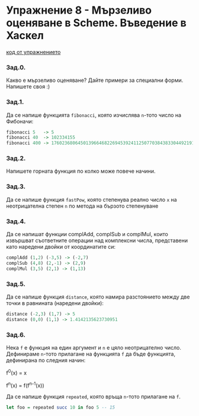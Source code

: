 # Упражнение 8 - Мързеливо оценяване в Scheme. Въведение в Хаскел

[код от упражнението](ex08-20211203-solutions.hs)

### Зад.0.
Какво е мързеливо оценяване? Дайте примери за специални форми. Напишете своя :)

### Зад.1.
Да се напише функцията `fibonacci`, която изчислява `n`-тото число на Фибоначи:
```haskell
fibonacci 5   -> 5
fibonacci 40  -> 102334155
fibonacci 400 -> 176023680645013966468226945392411250770384383304492191886725992896575345044216019675
```
### Зад.2.
Напишете горната функция по колко може повече начини.

### Зад.3.
Да се напише функция `fastPow`, която степенува реално число `x` на неотрицателна степен `n` по метода на бързото степенуване

### Зад.4.
Да се напишат функции complAdd, complSub и complMul, които извършват съответните операции над комплексни числа, представени като наредени двойки от координатите си:
```haskell
complAdd (1,2) (-3,5) -> (-2,7)
complSub (4,8) (2,-1) -> (2,9)
complMul (3,5) (2,1) -> (1,13)
```
### Зад.5.
Да се напише функция `distance`, която намира разстоянието между две точки в равнината (наредени двойки):
```haskell
distance (-2,3) (1,7) -> 5
distance (0,0) (1,1) -> 1.4142135623730951
```
### Зад.6.
Нека `f` е функция на един аргумент и `n` е цяло неотрицателно число.
Дефинираме `n`-тото прилагане на функцията `f` да бъде функцията, дефинирана
по следния начин:

   f<sup>0</sup>(x) = x

   f<sup>n</sup>(x) = f(f<sup>n-1</sup>(x))

Да се напише функция `repeated`, която връща `n`-тото прилагане на `f`.
```haskell
let foo = repeated succ 10 in foo 5 -- 15
```